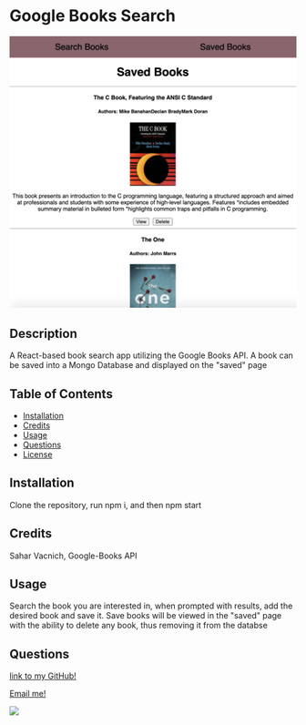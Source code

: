 # Google Books Search
  ![preview picture](preview.jpg)

  ## Description
  A React-based book search app utilizing the Google Books API. A book can be saved into a Mongo Database and displayed on the "saved" page


  ## Table of Contents
  - [Installation](#Installation)
  - [Credits](#Credits)
  - [Usage](#Usage)
  - [Questions](#Questions)
  - [License](#License)


  ## Installation
  Clone the repository, run npm i, and then npm start


  ## Credits
  Sahar Vacnich, Google-Books API


  ## Usage
  Search the book you are interested in, when prompted with results, add the desired book and save it. Save books will be viewed in the "saved" page with the ability to delete any book, thus removing it from the databse

  ## Questions
  [link to my GitHub!](https://github.com/saharVac)
  
  [Email me!](mailto:vcsahar@gmail.com)
  

  <img src="https://img.shields.io/badge/stack-MERN-green"/>
